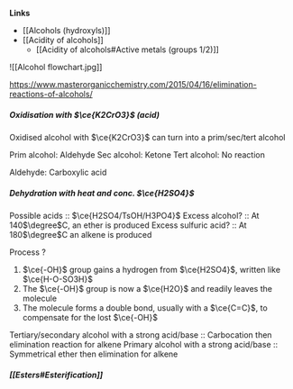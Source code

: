 **Links**
- [[Alcohols (hydroxyls)]] 
- [[Acidity of alcohols]] 
	- [[Acidity of alcohols#Active metals (groups 1/2)]]

![[Alcohol flowchart.jpg]]

https://www.masterorganicchemistry.com/2015/04/16/elimination-reactions-of-alcohols/
##### Oxidisation with $\ce{K2CrO3}$ (acid)
Oxidised alcohol with $\ce{K2CrO3}$ can turn into a prim/sec/tert alcohol

Prim alcohol: Aldehyde
Sec alcohol: Ketone
Tert alcohol: No reaction

Aldehyde: Carboxylic acid

##### Dehydration with heat and conc. $\ce{H2SO4}$
Possible acids :: $\ce{H2SO4/TsOH/H3PO4}$
Excess alcohol? ::  At 140$\degree$C, an ether is produced
Excess sulfuric acid? :: At 180$\degree$C an alkene is produced

Process
?
1. $\ce{-OH}$ group gains a hydrogen from $\ce{H2SO4}$, written like $\ce{H-O-SO3H}$
2. The $\ce{-OH}$ group is now a $\ce{H2O}$ and readily leaves the molecule
3. The molecule forms a double bond, usually with a $\ce{C=C}$, to compensate for the lost $\ce{-OH}$

Tertiary/secondary alcohol with a strong acid/base :: Carbocation then elimination reaction for alkene
Primary alcohol with a strong acid/base :: Symmetrical ether then elimination for alkene

##### [[Esters#Esterification]] 